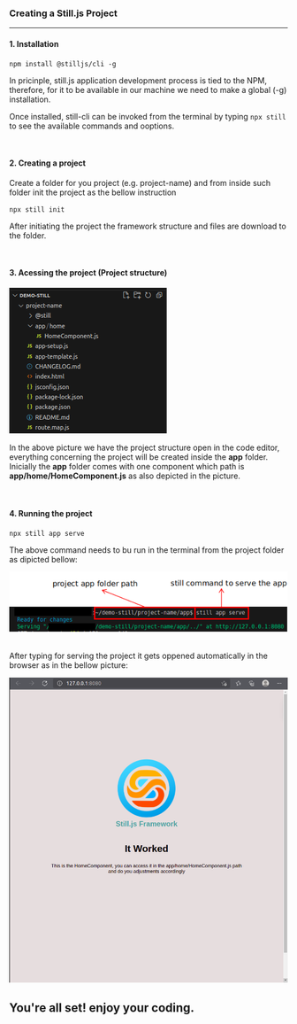 

###  Creating a Still.js Project
<hr/>



#### 1. Installation

```
npm install @stilljs/cli -g
```

In pricinple, still.js application development process is tied to the NPM, therefore, for it to be available in our machine we need to make a global (-g) installation.

Once installed, still-cli can be invoked from the terminal by typing `npx still` to see the available commands and ooptions.

<br>

#### 2. Creating a project
Create a folder for you project (e.g. project-name) and from inside such folder init the project as the bellow instruction
```
npx still init
```

After initiating the project the framework structure and files are download to the folder.


<br>

#### 3. Acessing the project (Project structure)

![Project Structure](assets/img/project-structure.png)

In the above picture we have the project structure open in the code editor, everything concerning the project will be created inside the <a><b>app</b></a> folder. Inicially the <a><b>app</b></a> folder comes with one component which path is <a><b>app/home/HomeComponent.js</b></a> as also depicted in the picture.


<br>

#### 4. Running the project

`npx still app serve`

The above command needs to bu run in the terminal from the project folder as dipicted bellow:

![Project Structure](assets/img/running-project-doc.png)

<br/>
After typing for serving the project it gets oppened automatically in the browser as in the bellow picture:

![Project Structure](assets/img/project-open-in-browser-doc.png)

<h2>You're all set! enjoy your coding.</h2>
<br/>